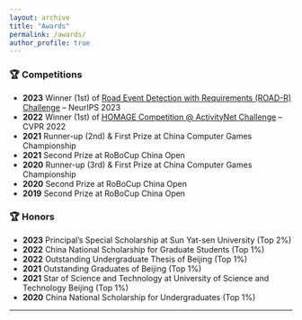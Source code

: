 ```yaml
---
layout: archive
title: "Awards"
permalink: /awards/
author_profile: true
---
```


### 🏆 Competitions
- **2023** Winner (1st) of [Road Event Detection with Requirements (ROAD-R) Challenge](https://sites.google.com/view/road-r/winners) – NeurIPS 2023
- **2022** Winner (1st) of [HOMAGE Competition @ ActivityNet Challenge](https://youtu.be/KK3SPK6iueE?si=hrFZzSABNyrrL6jF&t=1727) – CVPR 2022
- **2021** Runner-up (2nd) & First Prize at China Computer Games Championship
- **2021** Second Prize at RoBoCup China Open
- **2020** Runner-up (3rd) & First Prize at China Computer Games Championship
- **2020** Second Prize at RoBoCup China Open
- **2019** Second Prize at RoBoCup China Open

### 🏆 Honors
- **2023** Principal’s Special Scholarship at Sun Yat-sen University (Top 2%)
- **2022** China National Scholarship for Graduate Students (Top 1%)
- **2022** Outstanding Undergraduate Thesis of Beijing (Top 1%)
- **2021** Outstanding Graduates of Beijing (Top 1%)
- **2021** Star of Science and Technology at University of Science and Technology Beijing (Top 1%)
- **2020** China National Scholarship for Undergraduates (Top 1%)



------

<!-- {% if author.googlescholar %}
  You can also find my articles on <u><a href="{{author.googlescholar}}">my Google Scholar profile</a>.</u>
{% endif %}

{% include base_path %}

{% for post in site.publications reversed %}
  {% include archive-single.html %}
{% endfor %} -->
